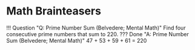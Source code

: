 # Math Brainteasers

!!! Question "Q: Prime Number Sum (Belvedere; Mental Math)"
Find four consecutive prime numbers that sum to 220.
??? Done "A: Prime Number Sum (Belvedere; Mental Math)" 
	47 + 53 + 59 + 61 = 220
